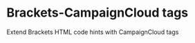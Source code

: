 Brackets-CampaignCloud tags
=======================

Extend Brackets HTML code hints with CampaignCloud tags